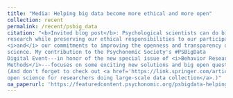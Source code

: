 ```yaml
---
title: "Media: Helping big data become more ethical and more open"
collection: recent
permalink: /recent/psbig_data
citation: "<b>Invited blog post</b>: Psychological scientists can do big data
research while preserving our ethical responsibilities to our participants
<i>and</i> our commitments to improving the openness and transparency of
science. My contribution to the Psychonomic Society's #PSBigData
Digital Event---in honor of the new special issue of <i>Behavior Research
Methods</i>---focuses on some exciting new solutions and big open questions.
(And don't forget to check out <a href='https://link.springer.com/article/10.3758%2Fs13428-019-01259-5' target='_blank'>Dennis et al.'s (2019) great open-access piece on privacy and
open science for researchers doing large-scale data collection</a>.)"
oa_paperurl: 'https://featuredcontent.psychonomic.org/psbigdata-helping-big-data-research-become-more-ethical-and-more-open/'
---
```

